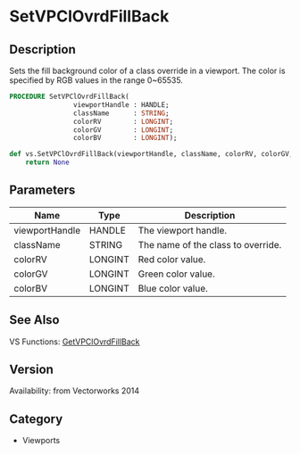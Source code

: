 # SetVPClOvrdFillBack

## Description
Sets the fill background color of a class override in a viewport. The color is specified by RGB values in the range 0~65535.

```pascal
PROCEDURE SetVPClOvrdFillBack(
				viewportHandle : HANDLE;
				className      : STRING;
				colorRV        : LONGINT;
				colorGV        : LONGINT;
				colorBV        : LONGINT);
```

```python
def vs.SetVPClOvrdFillBack(viewportHandle, className, colorRV, colorGV, colorBV):
    return None
```

## Parameters
|Name|Type|Description|
|---|---|---|
|viewportHandle|HANDLE|The viewport handle.|
|className|STRING|The name of the class to override.|
|colorRV|LONGINT|Red color value.|
|colorGV|LONGINT|Green color value.|
|colorBV|LONGINT|Blue color value.|

## See Also
VS Functions:
[GetVPClOvrdFillBack](GetVPClOvrdFillBack.md)

## Version
Availability: from Vectorworks 2014

## Category
* Viewports

